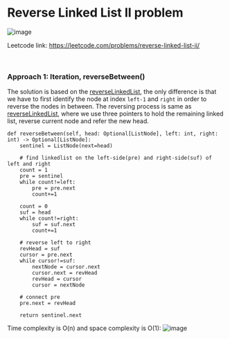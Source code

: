 # Reverse Linked List II problem
![image](https://user-images.githubusercontent.com/25105806/134728460-0e643792-5c29-4ce3-a22f-e996eb55eb18.png)

Leetcode link: https://leetcode.com/problems/reverse-linked-list-ii/

<br />

### Approach 1: Iteration, reverseBetween()
The solution is based on the [reverseLinkedList](https://github.com/artisan1218/LeetCode-Solution/tree/main/reverseLinkedList), the only difference is that we have to first identify the node at index `left-1` and `right` in order to reverse the nodes in between. The reversing process is same as [reverseLinkedList](https://github.com/artisan1218/LeetCode-Solution/tree/main/reverseLinkedList), where we use three pointers to hold the remaining linked list, reverse current node and refer the new head. 

```python3
def reverseBetween(self, head: Optional[ListNode], left: int, right: int) -> Optional[ListNode]:
    sentinel = ListNode(next=head)

    # find linkedlist on the left-side(pre) and right-side(suf) of left and right
    count = 1
    pre = sentinel
    while count!=left:
        pre = pre.next
        count+=1

    count = 0
    suf = head
    while count!=right:
        suf = suf.next
        count+=1

    # reverse left to right
    revHead = suf
    cursor = pre.next
    while cursor!=suf:
        nextNode = cursor.next
        cursor.next = revHead
        revHead = cursor
        cursor = nextNode

    # connect pre
    pre.next = revHead

    return sentinel.next
```

Time complexity is O(n) and space complexity is O(1):
![image](https://user-images.githubusercontent.com/25105806/134728948-44a0f7b2-9c83-4cd0-b090-2447331aec4d.png)

